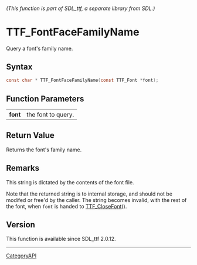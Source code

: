 ###### (This function is part of SDL_ttf, a separate library from SDL.)
# TTF_FontFaceFamilyName

Query a font's family name.

## Syntax

```c
const char * TTF_FontFaceFamilyName(const TTF_Font *font);

```

## Function Parameters

|              |                    |
| ------------ | ------------------ |
| **font**     | the font to query. |

## Return Value

Returns the font's family name.

## Remarks

This string is dictated by the contents of the font file.

Note that the returned string is to internal storage, and should not be
modifed or free'd by the caller. The string becomes invalid, with the rest
of the font, when `font` is handed to [TTF_CloseFont](TTF_CloseFont.md)().

## Version

This function is available since SDL_ttf 2.0.12.

----
[CategoryAPI](CategoryAPI.md)
